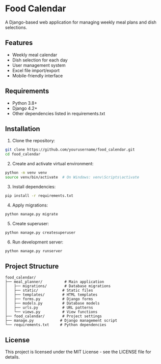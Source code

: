 # Food Calendar

A Django-based web application for managing weekly meal plans and dish selections.

## Features

- Weekly meal calendar
- Dish selection for each day
- User management system
- Excel file import/export
- Mobile-friendly interface

## Requirements

- Python 3.8+
- Django 4.2+
- Other dependencies listed in requirements.txt

## Installation

1. Clone the repository:
```bash
git clone https://github.com/yourusername/food_calendar.git
cd food_calendar
```

2. Create and activate virtual environment:
```bash
python -m venv venv
source venv/bin/activate  # On Windows: venv\Scripts\activate
```

3. Install dependencies:
```bash
pip install -r requirements.txt
```

4. Apply migrations:
```bash
python manage.py migrate
```

5. Create superuser:
```bash
python manage.py createsuperuser
```

6. Run development server:
```bash
python manage.py runserver
```

## Project Structure

```
food_calendar/
├── meal_planner/          # Main application
│   ├── migrations/        # Database migrations
│   ├── static/           # Static files
│   ├── templates/        # HTML templates
│   ├── forms.py          # Django forms
│   ├── models.py         # Database models
│   ├── urls.py           # URL patterns
│   └── views.py          # View functions
├── food_calendar/        # Project settings
├── manage.py            # Django management script
└── requirements.txt     # Python dependencies
```

## License

This project is licensed under the MIT License - see the LICENSE file for details. 